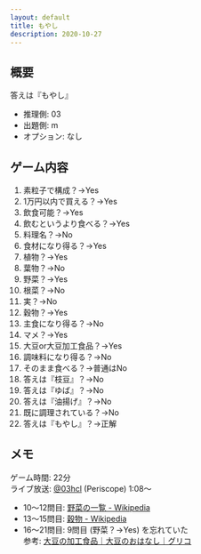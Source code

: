 ```yaml
---
layout: default
title: もやし
description: 2020-10-27
---
```


## 概要

答えは『もやし』

- 推理側: 03
- 出題側: m
- オプション: なし

## ゲーム内容

1. 素粒子で構成？→Yes
2. 1万円以内で買える？→Yes
3. 飲食可能？→Yes
4. 飲むというより食べる？→Yes
5. 料理名？→No
6. 食材になり得る？→Yes
7. 植物？→Yes
8. 葉物？→No
9. 野菜？→Yes
10. 根菜？→No
11. 実？→No
12. 穀物？→Yes
13. 主食になり得る？→No
14. マメ？→Yes
15. 大豆or大豆加工食品？→Yes
16. 調味料になり得る？→No
17. そのまま食べる？→普通はNo
18. 答えは『枝豆』？→No
19. 答えは『ゆば』？→No
20. 答えは『油揚げ』？→No
21. 既に調理されている？→No
22. 答えは『もやし』？→正解

## メモ

ゲーム時間: 22分  
ライブ放送: [@03hcl](https://www.periscope.tv/03hcl/1OdKrWXeqvvGX?t=1m8s) (Periscope) 1:08～

- 10～12問目: [野菜の一覧 - Wikipedia](https://ja.wikipedia.org/wiki/%E9%87%8E%E8%8F%9C%E3%81%AE%E4%B8%80%E8%A6%A7)
- 13～15問目: [穀物 - Wikipedia](https://ja.wikipedia.org/wiki/%E7%A9%80%E7%89%A9)
- 16～21問目: 9問目 (野菜？→Yes) を忘れていた  
  参考: [大豆の加工食品｜大豆のおはなし｜グリコ](http://cp.glico.jp/story/daizu/foods.html)
